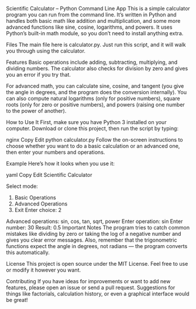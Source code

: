 Scientific Calculator – Python Command Line App
This is a simple calculator program you can run from the command line. It’s written in Python and handles both basic math like addition and multiplication, and some more advanced functions like sine, cosine, logarithms, and powers. It uses Python’s built-in math module, so you don’t need to install anything extra.

Files
The main file here is calculator.py. Just run this script, and it will walk you through using the calculator.

Features
Basic operations include adding, subtracting, multiplying, and dividing numbers. The calculator also checks for division by zero and gives you an error if you try that.

For advanced math, you can calculate sine, cosine, and tangent (you give the angle in degrees, and the program does the conversion internally). You can also compute natural logarithms (only for positive numbers), square roots (only for zero or positive numbers), and powers (raising one number to the power of another).

How to Use It
First, make sure you have Python 3 installed on your computer. Download or clone this project, then run the script by typing:

nginx
Copy
Edit
python calculator.py
Follow the on-screen instructions to choose whether you want to do a basic calculation or an advanced one, then enter your numbers and operations.

Example
Here’s how it looks when you use it:

yaml
Copy
Edit
Scientific Calculator

Select mode:
1. Basic Operations
2. Advanced Operations
3. Exit
Enter choice: 2

Advanced operations: sin, cos, tan, sqrt, power
Enter operation: sin
Enter number: 30
Result: 0.5
Important Notes
The program tries to catch common mistakes like dividing by zero or taking the log of a negative number and gives you clear error messages. Also, remember that the trigonometric functions expect the angle in degrees, not radians — the program converts this automatically.

License
This project is open source under the MIT License. Feel free to use or modify it however you want.

Contributing
If you have ideas for improvements or want to add new features, please open an issue or send a pull request. Suggestions for things like factorials, calculation history, or even a graphical interface would be great!
